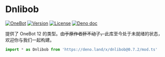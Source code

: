 # Dnlibob

[![OneBot](https://img.shields.io/badge/OneBot-12-black)](https://12.onebot.dev/)
[![Version](https://img.shields.io/github/v/tag/botuniverse/dnlibob.svg)](https://github.com/botuniverse/dnlibob/releases)
[![License](https://img.shields.io/github/license/botuniverse/dnlibob)](https://github.com/botuniverse/dnlibob/blob/main/LICENSE)
[![Deno doc](https://doc.deno.land/badge.svg)](https://doc.deno.land/https://deno.land/x/dnlibob/mod.ts)

提供了 OneBot 12 的类型。~~由于原作者肝不动了，~~此库至今处于未就绪的状态，欢迎你与我们一起构建。

```ts
import * as Dnlibob from 'https://deno.land/x/dnlibob@0.7.2/mod.ts'
```